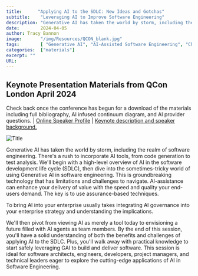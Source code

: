 ```yaml
---
title:      "Applying AI to the SDLC: New Ideas and Gotchas"
subtitle:    "Leveraging AI to Improve Software Engineering"
description: "Generative AI has taken the world by storm, including the realm of software engineering. There's a rush to incorporate AI tools, from code generation to test analysis. This is groundbreaking technology that has limitations and challenges to navigate.  AI-assistance can enhance your delivery of value with the speed and quality your end-users demand.  The key is to use assurance-based techniques.  We'll also need to figure out how topivot from viewing AI as merely a tool today to envisioning a future filled with AI agents as team members. "
date:        2024-04-05
author: Tracy Bannon
image:       "/img/Resources/QCON_blank.jpg"
tags:        [ "Generative AI", "AI-Assisted Software Engineering", "ChatGPT", "GAI", "AIML", "Software Engineering", "SDLC", "Humans First"]
categories:  ["materials"]
excerpt: ""
URL: 
---
```

## Keynote Presentation Materials from QCon London April 2024 

<!-- <a href="/downloads/2024/R_23-04336-3_AI4SWEng_ QCONL_Final.pdf" > Click here to download the presentation.</a> -->
Check back once the conference has begun for a download of the materials including full bibliography, AI infused continuum diagram, and AI provider questions. | <a href="https://qconlondon.com/speakers/tracybannon" > Online Speaker Profile</a> | <a href="https://qconlondon.com/keynote/apr2024/applying-ai-sdlc-new-ideas-and-gotchas-leveraging-ai-improve-software-engineering"> Keynote description and speaker background.</a> 

![Title](/img/Resources/QCON_SPEAKER-1200x628-Trac.jpg)

Generative AI has taken the world by storm, including the realm of software engineering. There's a rush to incorporate AI tools, from code generation to test analysis. We'll begin with a high-level overview of AI in the software development life cycle (SDLC), then dive into the sometimes-tricky world of using Generative AI in software engineering. This is groundbreaking technology that has limitations and challenges to navigate.  AI-assistance can enhance your delivery of value with the speed and quality your end-users demand.  The key is to use assurance-based techniques.

To bring AI into your enterprise usually takes integrating AI governance into your enterprise strategy and understanding the implications.  

We'll then pivot from viewing AI as merely a tool today to envisioning a future filled with AI agents as team members. By the end of this session, you'll have a solid understanding of both the benefits and challenges of applying AI to the SDLC. Plus, you'll walk away with practical knowledge to start safely leveraging GAI to build and deliver software. This session is ideal for software architects, engineers, developers, project managers, and technical leaders eager to explore the cutting-edge applications of AI in Software Engineering.












